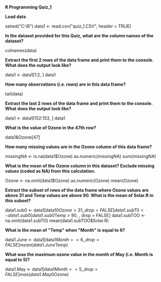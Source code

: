**R Programming Quiz_1**

**Load data**

setwd("C:\R")
data1 <- read.csv("quiz_1.CSV", header = TRUE)

**In the dataset provided for this Quiz, what are the column names of the dataset?**

colnames(data)

**Extract the first 2 rows of the data frame and print them to the console. What does the output look like?**


data1 <- data1[1:2, ]
data1

**How many observations (i.e. rows) are in this data frame?**

tail(data)

**Extract the last 2 rows of the data frame and print them to the console. What does the output look like?**

data1 <- data1[152:153, ]
data1

**What is the value of Ozone in the 47th row?**

data1&Ozone[47]

**How many missing values are in the Ozone column of this data frame?**

missingNA <- is.na(data1$Ozone)
as.numeric(missingNA)
sum(missingNA)

**What is the mean of the Ozone column in this dataset? Exclude missing values (coded as NA) from this calculation.**

Ozone <- na.omit(data1$Ozone)
as.numeric(Ozone)
mean(Ozone)

**Extract the subset of rows of the data frame where Ozone values are above 31 and Temp values are above 90. What is the mean of Solar.R in this subset?**

data1.sub0 <- data1[data10$Ozone > 31, , drop = FALSE]
data1.subT0 <- data1.sub0[data1.sub0$Temp > 90, , drop = FALSE]
data1.subTOO <- na.omit(data1.subTO)
mean(data1.subTOO$Solar.R)

**What is the mean of "Temp" when "Month" is equal to 6?**

data1.June <- data1[data1$Month == 6, , drop = FALSE]
mean(data1.June$Temp)

**What was the maximum ozone value in the month of May (i.e. Month is equal to 5)?**

data1.May <- data1[data1$Month == 5, , drop = FALSE]
max(data1.May0$Ozone)